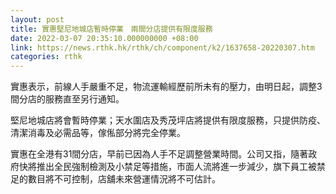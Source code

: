 ```yaml
---
layout: post
title: 實惠堅尼地城店暫時停業　兩間分店提供有限度服務
date: 2022-03-07 20:35:10.000000000 +08:00
link: https://news.rthk.hk/rthk/ch/component/k2/1637658-20220307.htm
categories: rthk
---
```


實惠表示，前線人手嚴重不足，物流運輸經歷前所未有的壓力，由明日起，調整3間分店的服務直至另行通知。

堅尼地城店將會暫時停業；天水圍店及秀茂坪店將提供有限度服務，只提供防疫、清潔消毒及必需品等，傢俬部分將完全停業。

實惠在全港有31間分店，早前已因為人手不足調整營業時間。公司又指，隨著政府快將推出全民強制檢測及小禁足等措施，市面人流將進一步減少，旗下員工被禁足的數目將不可控制，店舖未來營運情況將不可估計。
